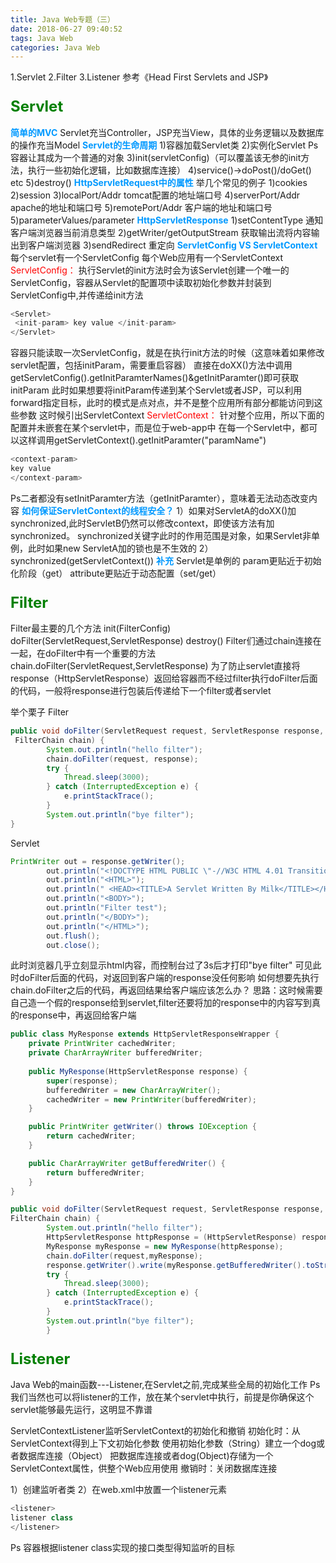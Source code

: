```yaml
---
title: Java Web专题（三）
date: 2018-06-27 09:40:52
tags: Java Web
categories: Java Web
---
```

1.Servlet
2.Filter
3.Listener
参考《Head First Servlets and JSP》
<!-- more -->
### <font color=green size=5>Servlet</font>
**<font color=#0099ff>简单的MVC</font>**
Servlet充当Controller，JSP充当View，具体的业务逻辑以及数据库的操作充当Model
**<font color=#0099ff>Servlet的生命周期</font>**
1)容器加载Servlet类
2)实例化Servlet Ps容器让其成为一个普通的对象
3)init(servletConfig)（可以覆盖该无参的init方法，执行一些初始化逻辑，比如数据库连接） 
4)service()->doPost()/doGet() etc
5)destroy()
**<font color=#0099ff>HttpServletRequest中的属性</font>**
举几个常见的例子
1)cookies
2)session
3)localPort/Addr tomcat配置的地址端口号
4)serverPort/Addr apache的地址和端口号
5)remotePort/Addr 客户端的地址和端口号
5)parameterValues/parameter
**<font color=#0099ff>HttpServletResponse</font>**
1)setContentType 通知客户端浏览器当前消息类型
2)getWriter/getOutputStream 获取输出流将内容输出到客户端浏览器
3)sendRedirect 重定向
**<font color=#0099ff>ServletConfig VS ServletContext</font>**
每个servlet有一个ServletConfig
每个Web应用有一个ServletContext
<font color=red>ServletConfig：</font>
执行Servlet的init方法时会为该Servlet创建一个唯一的ServletConfig，容器从Servlet的配置项中读取初始化参数并封装到ServletConfig中,并传递给init方法
```java
<Servlet>
 <init-param> key value </init-param>
</Servlet>
```
容器只能读取一次ServletConfig，就是在执行init方法的时候（这意味着如果修改servlet配置，包括initParam，需要重启容器）
直接在doXX()方法中调用getServletConfig().getInitParamterNames()&getInitParamter()即可获取initParam
此时如果想要将initParam传递到某个Servlet或者JSP，可以利用forward指定目标，此时的模式是点对点，并不是整个应用所有部分都能访问到这些参数
这时候引出ServletContext
<font color=red>ServletContext：</font>
针对整个应用，所以下面的配置并未嵌套在某个servlet中，而是位于web-app中
在每一个Servlet中，都可以这样调用getServletContext().getInitParamter("paramName")
```java
<context-param>
key value
</context-param>
```
Ps二者都没有setInitParamter方法（getInitParamter），意味着无法动态改变内容
**<font color=#0099ff>如何保证ServletContext的线程安全？</font>**
1）如果对ServletA的doXX()加synchronized,此时ServletB仍然可以修改context，即使该方法有加synchronized。
synchronized关键字此时的作用范围是对象，如果Servlet非单例，此时如果new ServletA加的锁也是不生效的
2）synchronized(getServletContext())
**<font color=#0099ff>补充</font>**
Servlet是单例的
param更贴近于初始化阶段（get）
attribute更贴近于动态配置（set/get）
### <font color=green size=5>Filter</font>
Filter最主要的几个方法
init(FilterConfig)
doFilter(ServletRequest,ServletResponse)
destroy()
Filter们通过chain连接在一起，在doFilter中有一个重要的方法chain.doFilter(ServletRequest,ServletResponse)
为了防止servlet直接将response（HttpServletResponse）返回给容器而不经过filter执行doFilter后面的代码，一般将response进行包装后传递给下一个filter或者servlet

举个栗子
Filter
```java
public void doFilter(ServletRequest request, ServletResponse response,
 FilterChain chain) {
        System.out.println("hello filter");
        chain.doFilter(request, response);
        try {
            Thread.sleep(3000);
        } catch (InterruptedException e) {
            e.printStackTrace();
        }
        System.out.println("bye filter");    
}
```
Servlet
```java
PrintWriter out = response.getWriter();
        out.println("<!DOCTYPE HTML PUBLIC \"-//W3C HTML 4.01 Transitional//EN\">");
        out.println("<HTML>");
        out.println(" <HEAD><TITLE>A Servlet Written By Milk</TITLE></HEAD>");
        out.println("<BODY>");
        out.println("Filter test");
        out.println("</BODY>");
        out.println("</HTML>");
        out.flush();
        out.close();
```
此时浏览器几乎立刻显示html内容，而控制台过了3s后才打印"bye filter"
可见此时doFilter后面的代码，对返回到客户端的response没任何影响
如何想要先执行chain.doFilter之后的代码，再返回结果给客户端应该怎么办？
思路：这时候需要自己造一个假的response给到servlet,filter还要将加的response中的内容写到真的response中，再返回给客户端
```java
public class MyResponse extends HttpServletResponseWrapper {
    private PrintWriter cachedWriter;
    private CharArrayWriter bufferedWriter;
    
    public MyResponse(HttpServletResponse response) {
        super(response);
        bufferedWriter = new CharArrayWriter();
        cachedWriter = new PrintWriter(bufferedWriter);
    }

    public PrintWriter getWriter() throws IOException {
        return cachedWriter;
    }

    public CharArrayWriter getBufferedWriter() {
        return bufferedWriter;
    }
}
```
```java
public void doFilter(ServletRequest request, ServletResponse response, 
FilterChain chain) {
        System.out.println("hello filter");
        HttpServletResponse httpResponse = (HttpServletResponse) response;
        MyResponse myResponse = new MyResponse(httpResponse);
        chain.doFilter(request,myResponse);
        response.getWriter().write(myResponse.getBufferedWriter().toString());
        try {
            Thread.sleep(3000);
        } catch (InterruptedException e) {
            e.printStackTrace();
        }
        System.out.println("bye filter");
        }
```

### <font color=green size=5>Listener</font>
Java Web的main函数---Listener,在Servlet之前,完成某些全局的初始化工作
Ps我们当然也可以将listener的工作，放在某个servlet中执行，前提是你确保这个servlet能够最先运行，这明显不靠谱

ServletContextListener监听ServletContext的初始化和撤销
初始化时：从ServletContext得到上下文初始化参数
        使用初始化参数（String）建立一个dog或者数据库连接（Object）
        把数据库连接或者dog(Object)存储为一个ServletContext属性，供整个Web应用使用
撤销时：关闭数据库连接

1）创建监听者类
2）在web.xml中放置一个listener元素
```java
<listener>
listener class
</listener>
```
Ps 容器根据listener class实现的接口类型得知监听的目标
